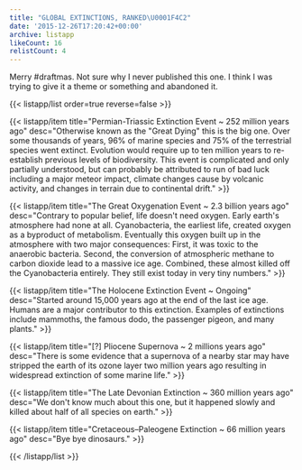 ```yaml
---
title: "GLOBAL EXTINCTIONS, RANKED\U0001F4C2"
date: '2015-12-26T17:20:42+00:00'
archive: listapp
likeCount: 16
relistCount: 4
---
```


Merry #draftmas. Not sure why I never published this one. I think I was trying to give it a theme or something and abandoned it.

{{< listapp/list order=true reverse=false >}}

   {{< listapp/item title="Permian-Triassic Extinction Event ~ 252 million years ago"
      desc="Otherwise known as the \"Great Dying\" this is the big one. Over some thousands of years, 96% of marine species and 75% of the terrestrial species went extinct. Evolution would require up to ten million years to re-establish previous levels of biodiversity. This event is complicated and only partially understood, but can probably be attributed to run of bad luck including a major meteor impact, climate changes cause by volcanic activity, and changes in terrain due to continental drift." >}}

   {{< listapp/item title="The Great Oxygenation Event ~ 2.3 billion years ago"
      desc="Contrary to popular belief, life doesn't need oxygen. Early earth's atmosphere had none at all. Cyanobacteria, the earliest life, created oxygen as a byproduct of metabolism. Eventually this oxygen built up in the atmosphere with two major consequences: First, it was toxic to the anaerobic bacteria. Second, the conversion of atmospheric methane to carbon dioxide lead to a massive ice age. Combined, these almost killed off the Cyanobacteria entirely. They still exist today in very tiny numbers." >}}

   {{< listapp/item title="The Holocene Extinction Event ~ Ongoing"
      desc="Started around 15,000 years ago at the end of the last ice age. Humans are a major contributor to this extinction. Examples of extinctions include mammoths, the famous dodo, the passenger pigeon, and many plants." >}}

   {{< listapp/item title="[?] Pliocene Supernova ~ 2 millions years ago"
      desc="There is some evidence that a supernova of a nearby star may have stripped the earth of its ozone layer two million years ago resulting in widespread extinction of some marine life." >}}

   {{< listapp/item title="The Late Devonian Extinction ~ 360 million years ago"
      desc="We don't know much about this one, but it happened slowly and killed about half of all species on earth." >}}

   {{< listapp/item title="Cretaceous–Paleogene Extinction ~ 66 million years ago"
      desc="Bye bye dinosaurs." >}}

{{< /listapp/list >}}

